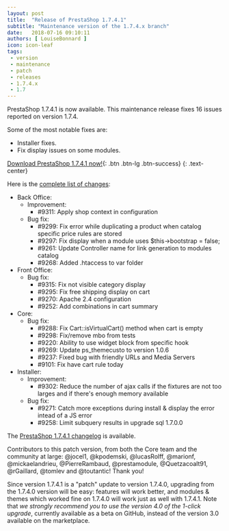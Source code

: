 ```yaml
---
layout: post
title:  "Release of PrestaShop 1.7.4.1"
subtitle: "Maintenance version of the 1.7.4.x branch"
date:   2018-07-16 09:10:11
authors: [ LouiseBonnard ]
icon: icon-leaf
tags:
 - version
 - maintenance
 - patch
 - releases
 - 1.7.4.x
 - 1.7
---
```


PrestaShop 1.7.4.1 is now available. This maintenance release fixes 16 issues reported on version 1.7.4.

Some of the most notable fixes are:

* Installer fixes.
* Fix display issues on some modules.

[Download PrestaShop 1.7.4.1 now!](https://www.prestashop.com/en/download){: .btn .btn-lg .btn-success}
{: .text-center}

Here is the [complete list of changes](https://github.com/PrestaShop/PrestaShop/milestone/40?closed=1):
    
- Back Office:
  - Improvement:
    - #9311: Apply shop context in configuration
  - Bug fix:
    - #9299: Fix error while duplicating a product when catalog specific price rules are stored
    - #9297: Fix display when a module uses $this->bootstrap = false;
    - #9261: Update Controller name for link generation to modules catalog
    - #9268: Added .htaccess to var folder
- Front Office:
  - Bug fix:
    - #9315: Fix not visible category display
    - #9295: Fix free shipping display on cart
    - #9270: Apache 2.4 configuration
    - #9252: Add combinations in cart summary
- Core:
  - Bug fix:
    - #9288: Fix Cart::isVirtualCart() method when cart is empty
    - #9298: Fix/remove mbo from tests
    - #9220: Ability to use widget block from specific hook
    - #9269: Update ps_themecusto to version 1.0.6
    - #9237: Fixed bug with friendly URLs and Media Servers
    - #9101: Fix have cart rule today
- Installer:
  - Improvement:
    - #9302: Reduce the number of ajax calls if the fixtures are not too larges and if there's enough memory available
  - Bug fix:
    - #9271: Catch more exceptions during install & display the error intead of a JS error
    - #9258: Limit subquery results in upgrade sql 1.7.0.0


The [PrestaShop 1.7.4.1 changelog](https://download.prestashop.com/download/releases/changelog_1.7.4.1.txt) is available.

Contributors to this patch version, from both the Core team and the community at large: @jocel1, @kpodemski, @lucasRolff, @marionf, @mickaelandrieu, @PierreRambaud, @prestamodule, @Quetzacoalt91, @rGaillard, @tomlev and @toutantic! Thank you!

Since version 1.7.4.1 is a "patch" update to version 1.7.4.0, upgrading from the 1.7.4.0 version will be easy: features will work better, and modules & themes which worked fine on 1.7.4.0 will work just as well with 1.7.4.1. Note that *we strongly recommend you to use the version 4.0 of the 1-click upgrade*, currently available as a beta on GitHub, instead of the version 3.0 available on the marketplace.
